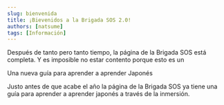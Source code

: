 ```yaml
---
slug: bienvenida
title: ¡Bievenidos a la Brigada SOS 2.0!
authors: [natsume]
tags: [Información]
---
```


Después de tanto pero tanto tiempo, la página de la Brigada SOS está completa. Y es imposible no
estar contento porque esto es un

Una nueva guía para aprender a aprender Japonés

<!--truncate-->

Justo antes de que acabe el año la página de la Brigada SOS ya tiene una guía para aprender a
aprender japonés a través de la inmersión.
